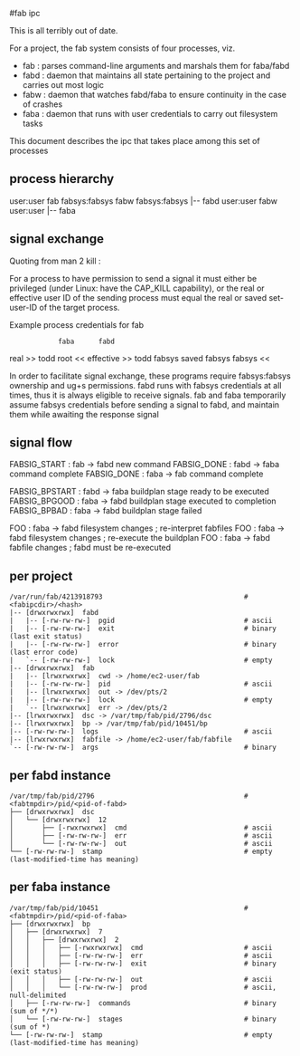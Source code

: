 #fab ipc

This is all terribly out of date.

For a project, the fab system consists of four processes, viz.

 - fab : parses command-line arguments and marshals them for faba/fabd
 - fabd : daemon that maintains all state pertaining to the project and carries out most logic
 - fabw : daemon that watches fabd/faba to ensure continuity in the case of crashes
 - faba : daemon that runs with user credentials to carry out filesystem tasks

This document describes the ipc that takes place among this set of processes

## process hierarchy
 user:user      fab
 fabsys:fabsys  fabw
 fabsys:fabsys  |-- fabd
 user:user      fabw
 user:user      |-- faba

## signal exchange

Quoting from man 2 kill :

  For a process to have permission to send a signal it must either be
  privileged (under Linux: have the CAP_KILL capability), or the real
  or effective user ID of the sending process must equal the real or
  saved set-user-ID of the target process.

Example process credentials for fab

                faba      fabd
  real       >> todd      root   <<
  effective  >> todd      fabsys
  saved         fabsys    fabsys <<

In order to facilitate signal exchange, these programs require fabsys:fabsys ownership
and ug+s permissions. fabd runs with fabsys credentials at all times, thus it is always
eligible to receive signals. fab and faba temporarily assume fabsys credentials before
sending a signal to fabd, and maintain them while awaiting the response signal

## signal flow
FABSIG_START    : fab -> fabd    new command
FABSIG_DONE     : fabd -> faba   command complete
FABSIG_DONE     : faba -> fab    command complete

FABSIG_BPSTART  : fabd -> faba   buildplan stage ready to be executed
FABSIG_BPGOOD   : faba -> fabd   buildplan stage executed to completion
FABSIG_BPBAD    : faba -> fabd   buildplan stage failed

FOO             : faba -> fabd   filesystem changes ; re-interpret fabfiles
FOO             : faba -> fabd   filesystem changes ; re-execute the buildplan
FOO             : faba -> fabd   fabfile changes ; fabd must be re-executed

## per project
```
/var/run/fab/4213918793                                   # <fabipcdir>/<hash>
|-- [drwxrwxrwx]  fabd
|   |-- [-rw-rw-rw-]  pgid                                # ascii
|   |-- [-rw-rw-rw-]  exit                                # binary (last exit status)
|   |-- [-rw-rw-rw-]  error                               # binary (last error code)
|   `-- [-rw-rw-rw-]  lock                                # empty
|-- [drwxrwxrwx]  fab
|   |-- [lrwxrwxrwx]  cwd -> /home/ec2-user/fab
|   |-- [-rw-rw-rw-]  pid                                 # ascii
|   |-- [lrwxrwxrwx]  out -> /dev/pts/2
|   |-- [-rw-rw-rw-]  lock                                # empty
|   `-- [lrwxrwxrwx]  err -> /dev/pts/2
|-- [lrwxrwxrwx]  dsc -> /var/tmp/fab/pid/2796/dsc
|-- [lrwxrwxrwx]  bp -> /var/tmp/fab/pid/10451/bp
|-- [-rw-rw-rw-]  logs                                    # ascii
|-- [lrwxrwxrwx]  fabfile -> /home/ec2-user/fab/fabfile
`-- [-rw-rw-rw-]  args                                    # binary
```

## per fabd instance
```
/var/tmp/fab/pid/2796                                     # <fabtmpdir>/pid/<pid-of-fabd>
├── [drwxrwxrwx]  dsc
│   └── [drwxrwxrwx]  12
│       ├── [-rwxrwxrwx]  cmd                             # ascii
│       ├── [-rw-rw-rw-]  err                             # ascii
│       └── [-rw-rw-rw-]  out                             # ascii
└── [-rw-rw-rw-]  stamp                                   # empty (last-modified-time has meaning)
```

## per faba instance
```
/var/tmp/fab/pid/10451                                    # <fabtmpdir>/pid/<pid-of-faba>
├── [drwxrwxrwx]  bp
│   ├── [drwxrwxrwx]  7
│   │   ├── [drwxrwxrwx]  2
│   │   │   ├── [-rwxrwxrwx]  cmd                         # ascii
│   │   │   ├── [-rw-rw-rw-]  err                         # ascii
│   │   │   ├── [-rw-rw-rw-]  exit                        # binary (exit status)
│   │   │   ├── [-rw-rw-rw-]  out                         # ascii
│   │   │   └── [-rw-rw-rw-]  prod                        # ascii, null-delimited
│   ├── [-rw-rw-rw-]  commands                            # binary (sum of */*)
│   └── [-rw-rw-rw-]  stages                              # binary (sum of *)
└── [-rw-rw-rw-]  stamp                                   # empty (last-modified-time has meaning)
```

